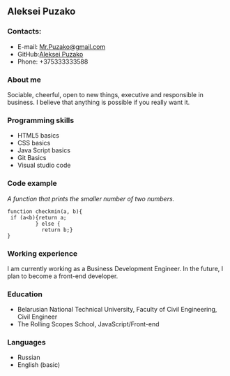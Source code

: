 ## Aleksei Puzako ##
### Contacts: ###
+ E-mail: <Mr.Puzako@gmail.com>
+ GitHub:[Aleksei Puzako](https://github.com/Aleks0ne)
+ Phone: +375333333588


### About me ###
Sociable, cheerful, open to new things, executive and responsible in business. I believe that anything is possible if you really want it.

### Programming skills ###
+ HTML5 basics
+ CSS basics
+ Java Script basics
+ Git Basics
+ Visual studio code

### Code example ###
*A function that prints the smaller number of two numbers.*
```
function checkmin(a, b){
 if (a<b){return a;
         } else {
           return b;}
}
```

### Working experience ###
I am currently working as a Business Development Engineer. In the future, I plan to become a front-end developer.

### Education ###
+ Belarusian National Technical University, Faculty of Civil Engineering, Civil Engineer
+ The Rolling Scopes School, JavaScript/Front-end

### Languages ###
+ Russian
+ English (basic)